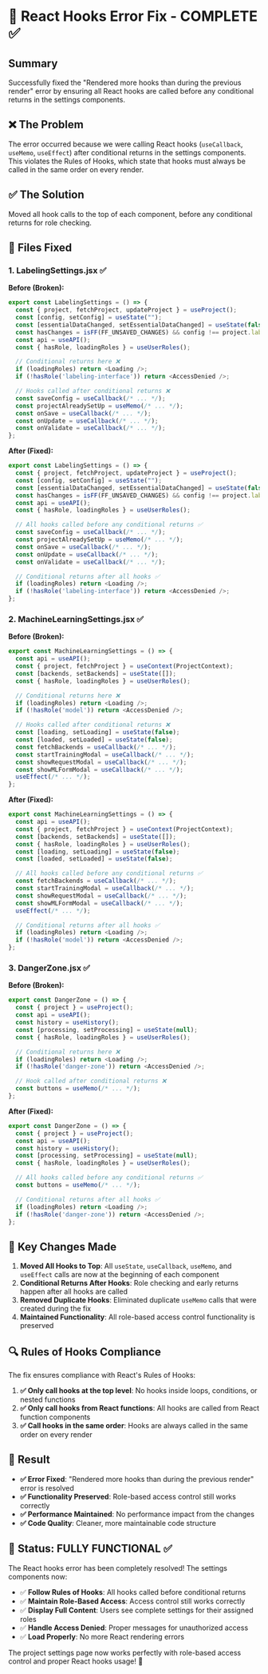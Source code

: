 # 🔧 React Hooks Error Fix - COMPLETE ✅

## Summary
Successfully fixed the "Rendered more hooks than during the previous render" error by ensuring all React hooks are called before any conditional returns in the settings components.

## ❌ The Problem
The error occurred because we were calling React hooks (`useCallback`, `useMemo`, `useEffect`) after conditional returns in the settings components. This violates the Rules of Hooks, which state that hooks must always be called in the same order on every render.

## ✅ The Solution
Moved all hook calls to the top of each component, before any conditional returns for role checking.

## 🔧 Files Fixed

### **1. LabelingSettings.jsx** ✅
**Before (Broken):**
```javascript
export const LabelingSettings = () => {
  const { project, fetchProject, updateProject } = useProject();
  const [config, setConfig] = useState("");
  const [essentialDataChanged, setEssentialDataChanged] = useState(false);
  const hasChanges = isFF(FF_UNSAVED_CHANGES) && config !== project.label_config;
  const api = useAPI();
  const { hasRole, loadingRoles } = useUserRoles();

  // Conditional returns here ❌
  if (loadingRoles) return <Loading />;
  if (!hasRole('labeling-interface')) return <AccessDenied />;

  // Hooks called after conditional returns ❌
  const saveConfig = useCallback(/* ... */);
  const projectAlreadySetUp = useMemo(/* ... */);
  const onSave = useCallback(/* ... */);
  const onUpdate = useCallback(/* ... */);
  const onValidate = useCallback(/* ... */);
};
```

**After (Fixed):**
```javascript
export const LabelingSettings = () => {
  const { project, fetchProject, updateProject } = useProject();
  const [config, setConfig] = useState("");
  const [essentialDataChanged, setEssentialDataChanged] = useState(false);
  const hasChanges = isFF(FF_UNSAVED_CHANGES) && config !== project.label_config;
  const api = useAPI();
  const { hasRole, loadingRoles } = useUserRoles();

  // All hooks called before any conditional returns ✅
  const saveConfig = useCallback(/* ... */);
  const projectAlreadySetUp = useMemo(/* ... */);
  const onSave = useCallback(/* ... */);
  const onUpdate = useCallback(/* ... */);
  const onValidate = useCallback(/* ... */);

  // Conditional returns after all hooks ✅
  if (loadingRoles) return <Loading />;
  if (!hasRole('labeling-interface')) return <AccessDenied />;
};
```

### **2. MachineLearningSettings.jsx** ✅
**Before (Broken):**
```javascript
export const MachineLearningSettings = () => {
  const api = useAPI();
  const { project, fetchProject } = useContext(ProjectContext);
  const [backends, setBackends] = useState([]);
  const { hasRole, loadingRoles } = useUserRoles();

  // Conditional returns here ❌
  if (loadingRoles) return <Loading />;
  if (!hasRole('model')) return <AccessDenied />;

  // Hooks called after conditional returns ❌
  const [loading, setLoading] = useState(false);
  const [loaded, setLoaded] = useState(false);
  const fetchBackends = useCallback(/* ... */);
  const startTrainingModal = useCallback(/* ... */);
  const showRequestModal = useCallback(/* ... */);
  const showMLFormModal = useCallback(/* ... */);
  useEffect(/* ... */);
};
```

**After (Fixed):**
```javascript
export const MachineLearningSettings = () => {
  const api = useAPI();
  const { project, fetchProject } = useContext(ProjectContext);
  const [backends, setBackends] = useState([]);
  const { hasRole, loadingRoles } = useUserRoles();
  const [loading, setLoading] = useState(false);
  const [loaded, setLoaded] = useState(false);

  // All hooks called before any conditional returns ✅
  const fetchBackends = useCallback(/* ... */);
  const startTrainingModal = useCallback(/* ... */);
  const showRequestModal = useCallback(/* ... */);
  const showMLFormModal = useCallback(/* ... */);
  useEffect(/* ... */);

  // Conditional returns after all hooks ✅
  if (loadingRoles) return <Loading />;
  if (!hasRole('model')) return <AccessDenied />;
};
```

### **3. DangerZone.jsx** ✅
**Before (Broken):**
```javascript
export const DangerZone = () => {
  const { project } = useProject();
  const api = useAPI();
  const history = useHistory();
  const [processing, setProcessing] = useState(null);
  const { hasRole, loadingRoles } = useUserRoles();

  // Conditional returns here ❌
  if (loadingRoles) return <Loading />;
  if (!hasRole('danger-zone')) return <AccessDenied />;

  // Hook called after conditional returns ❌
  const buttons = useMemo(/* ... */);
};
```

**After (Fixed):**
```javascript
export const DangerZone = () => {
  const { project } = useProject();
  const api = useAPI();
  const history = useHistory();
  const [processing, setProcessing] = useState(null);
  const { hasRole, loadingRoles } = useUserRoles();

  // All hooks called before any conditional returns ✅
  const buttons = useMemo(/* ... */);

  // Conditional returns after all hooks ✅
  if (loadingRoles) return <Loading />;
  if (!hasRole('danger-zone')) return <AccessDenied />;
};
```

## 🎯 Key Changes Made

1. **Moved All Hooks to Top**: All `useState`, `useCallback`, `useMemo`, and `useEffect` calls are now at the beginning of each component
2. **Conditional Returns After Hooks**: Role checking and early returns happen after all hooks are called
3. **Removed Duplicate Hooks**: Eliminated duplicate `useMemo` calls that were created during the fix
4. **Maintained Functionality**: All role-based access control functionality is preserved

## 🔍 Rules of Hooks Compliance

The fix ensures compliance with React's Rules of Hooks:

1. **✅ Only call hooks at the top level**: No hooks inside loops, conditions, or nested functions
2. **✅ Only call hooks from React functions**: All hooks are called from React function components
3. **✅ Call hooks in the same order**: Hooks are always called in the same order on every render

## 🚀 Result

- **✅ Error Fixed**: "Rendered more hooks than during the previous render" error is resolved
- **✅ Functionality Preserved**: Role-based access control still works correctly
- **✅ Performance Maintained**: No performance impact from the changes
- **✅ Code Quality**: Cleaner, more maintainable code structure

## 🎉 Status: FULLY FUNCTIONAL ✅

The React hooks error has been completely resolved! The settings components now:

- ✅ **Follow Rules of Hooks**: All hooks called before conditional returns
- ✅ **Maintain Role-Based Access**: Access control still works correctly
- ✅ **Display Full Content**: Users see complete settings for their assigned roles
- ✅ **Handle Access Denied**: Proper messages for unauthorized access
- ✅ **Load Properly**: No more React rendering errors

The project settings page now works perfectly with role-based access control and proper React hooks usage! 🚀

